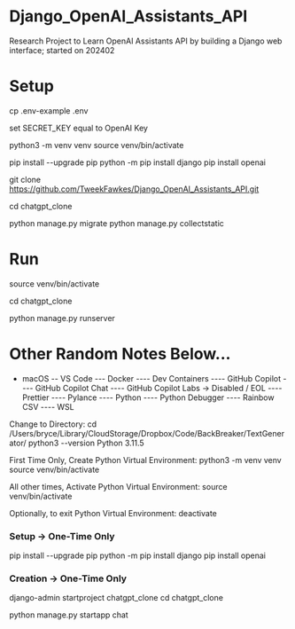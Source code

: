 # Django_OpenAI_Assistants_API
Research Project to Learn OpenAI Assistants API by building a Django web interface; started on 202402


# Setup

cp .env-example .env

set SECRET_KEY equal to OpenAI Key

python3 -m venv venv
source venv/bin/activate

pip install --upgrade pip
python -m pip install django
pip install openai

git clone https://github.com/TweekFawkes/Django_OpenAI_Assistants_API.git

cd chatgpt_clone

python manage.py migrate
python manage.py collectstatic


# Run

source venv/bin/activate

cd chatgpt_clone

python manage.py runserver


# Other Random Notes Below...

- macOS
-- VS Code
--- Docker
---- Dev Containers
---- GitHub Copilot
---- GitHub Copilot Chat
---- GitHub Copilot Labs -> Disabled / EOL
---- Prettier
---- Pylance
---- Python
---- Python Debugger
---- Rainbow CSV
---- WSL

Change to Directory:
cd /Users/bryce/Library/CloudStorage/Dropbox/Code/BackBreaker/TextGenerator/
python3 --version
Python 3.11.5

First Time Only, Create Python Virtual Environment:
python3 -m venv venv
source venv/bin/activate

All other times, Activate Python Virtual Environment:
source venv/bin/activate

Optionally, to exit Python Virtual Environment:
deactivate


### Setup -> One-Time Only ###

pip install --upgrade pip
python -m pip install django
pip install openai


### Creation -> One-Time Only ###

django-admin startproject chatgpt_clone
cd chatgpt_clone

python manage.py startapp chat





